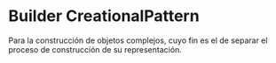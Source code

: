 # Builder CreationalPattern
Para la construcción de objetos complejos, cuyo fin es el de separar el proceso de construcción de su representación.

